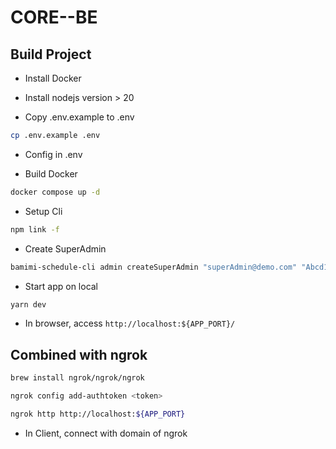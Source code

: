 # CORE--BE


## Build Project
- Install Docker
- Install nodejs version > 20

- Copy .env.example to .env
```bash
cp .env.example .env

```
- Config in .env

- Build Docker

```bash
docker compose up -d

```

- Setup Cli

```bash
npm link -f

```

- Create SuperAdmin

```bash
bamimi-schedule-cli admin createSuperAdmin "superAdmin@demo.com" "Abcd1234@"

```

- Start app on local
```bash
yarn dev
```
- In browser, access `http://localhost:${APP_PORT}/`
  
## Combined with ngrok


```bash
brew install ngrok/ngrok/ngrok

ngrok config add-authtoken <token>

ngrok http http://localhost:${APP_PORT}
```


- In Client, connect with domain of ngrok
